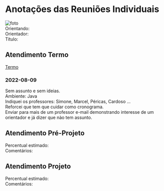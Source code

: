 # Anotações das Reuniões Individuais  

![foto](foto.png "foto")  
Orientando:  
Orientador:  
Título:  

## Atendimento Termo  

[Termo](Termo.pdf "Termo")  

### 2022-08-09

Sem assunto e sem ideias.  
Ambiente: Java  
Indiquei os professores: Simone, Marcel, Péricas, Cardoso ...  
Reforcei que tem que cuidar como cronograma.  
Enviar para mais de um professor e-mail demonstrando interesse de um orientador e já dizer que nào tem assunto.  

## Atendimento Pré-Projeto  

Percentual estimado:  
Comentários:  

## Atendimento Projeto  

Percentual estimado:  
Comentários:  
